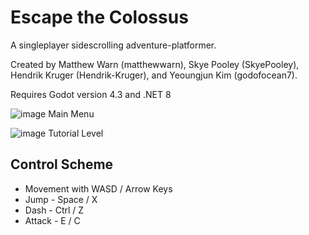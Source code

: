 # Escape the Colossus
A singleplayer sidescrolling adventure-platformer.

Created by 
Matthew Warn       (matthewwarn), 
Skye Pooley        (SkyePooley), 
Hendrik Kruger     (Hendrik-Kruger), 
and Yeoungjun Kim  (godofocean7).

Requires Godot version 4.3 and .NET 8

![image](https://github.com/user-attachments/assets/64791ab2-4278-4b79-9cb3-d876869d7f7d)
Main Menu

![image](https://github.com/user-attachments/assets/8f9a6339-d96e-4179-bf35-8c50fb9a39ed)
Tutorial Level

## Control Scheme
- Movement with WASD / Arrow Keys
- Jump   - Space / X
- Dash   - Ctrl / Z
- Attack - E / C
